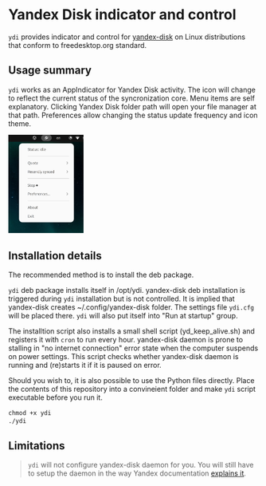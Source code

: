 # Yandex Disk indicator and control

`ydi` provides indicator and control for [yandex-disk](https://yandex.ru/support/yandex-360/customers/disk/desktop/linux/ru/) on Linux distributions that conform to freedesktop.org standard. 

## Usage summary

`ydi` works as an AppIndicator for Yandex Disk activity. The icon will change to reflect the current status of the syncronization core. Menu items are self explanatory. Clicking Yandex Disk folder path will open your file manager at that path. Preferences allow changing the status update frequency and icon theme.

<img src="docs/ydiss.png" alt="YDI menu" width="30%"/>

## Installation details

The recommended method is to install the deb package.

`ydi` deb package installs itself in /opt/ydi. yandex-disk deb installation is triggered during `ydi` installation but is not controlled. It is implied that yandex-disk creates ~/.config/yandex-disk folder. The settings file `ydi.cfg` will be placed there. `ydi` will also put itself into "Run at startup" group.

The installtion script also installs a small shell script (yd_keep_alive.sh) and registers it with `cron` to run every hour. yandex-disk daemon is prone to stalling in "no internet connection" error state when the computer suspends on power settings. This script checks whether yandex-disk daemon is running and (re)starts it if it is paused on error.

Should you wish to, it is also possible to use the Python files directly. Place the contents of this repository into a convineient folder and make `ydi` script executable before you run it.

	chmod +x ydi
	./ydi

## Limitations

> `ydi` will not configure yandex-disk daemon for you. You will still have to setup the daemon in the way Yandex documentation [explains it](https://yandex.ru/support/yandex-360/customers/disk/desktop/linux/ru/).

